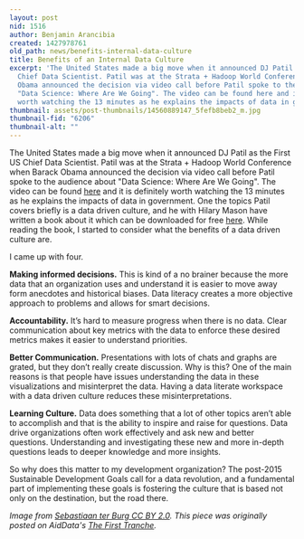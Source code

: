 ```yaml
---
layout: post
nid: 1516
author: Benjamin Arancibia
created: 1427978761
old_path: news/benefits-internal-data-culture
title: Benefits of an Internal Data Culture
excerpt: 'The United States made a big move when it announced DJ Patil as the First US
  Chief Data Scientist. Patil was at the Strata + Hadoop World Conference when Barack
  Obama announced the decision via video call before Patil spoke to the audience about
  "Data Science: Where Are We Going". The video can be found here and it is definitely
  worth watching the 13 minutes as he explains the impacts of data in government.'
thumbnail: assets/post-thumbnails/14560889147_5fefb8beb2_m.jpg
thumbnail-fid: "6206"
thumbnail-alt: ""
---
```


The United States made a big move when it announced DJ Patil as the First US Chief Data Scientist. Patil was at the Strata + Hadoop World Conference when Barack Obama announced the decision via video call before Patil spoke to the audience about "Data Science: Where Are We Going". The video can be found [here](https://www.youtube.com/watch?v=3_1reLdh5xw) and it is definitely worth watching the 13 minutes as he explains the impacts of data in government. One the topics Patil covers briefly is a data driven culture, and he with Hilary Mason have written a book about it which can be downloaded for free [here](http://www.oreilly.com/data/free/data-driven.csp). While reading the book, I started to consider what the benefits of a data driven culture are.

I came up with four.

**Making informed decisions.** This is kind of a no brainer because the more data that an organization uses and understand it is easier to move away form anecdotes and historical biases. Data literacy creates a more objective approach to problems and allows for smart decisions.

**Accountability.** It’s hard to measure progress when there is no data. Clear communication about key metrics with the data to enforce these desired metrics makes it easier to understand priorities.

**Better Communication.** Presentations with lots of chats and graphs are grated, but they don’t really create discussion. Why is this? One of the main reasons is that people have issues understanding the data in these visualizations and misinterpret the data. Having a data literate workspace with a data driven culture reduces these misinterpretations.

**Learning Culture.** Data does something that a lot of other topics aren’t able to accomplish and that is the ability to inspire and raise for questions. Data drive organizations often work effectively and ask new and better questions. Understanding and investigating these new and more in-depth questions leads to deeper knowledge and more insights.

So why does this matter to my development organization? The post-2015 Sustainable Development Goals call for a data revolution, and a fundamental part of implementing these goals is fostering the culture that is based not only on the destination, but the road there.


*Image from [Sebastiaan ter Burg ](https://www.flickr.com/photos/ter-burg/14560889147) [CC BY 2.0](https://creativecommons.org/licenses/by/2.0/). This piece was originally posted on AidData's [The First Tranche](http://aiddata.org/blog/this-week-fostering-a-data-driven-culture-post-2015).*
